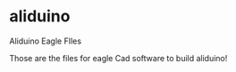 aliduino
========

Aliduino Eagle FIles

Those are the files for eagle Cad software to build aliduino!
